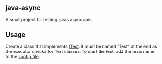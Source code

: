 ## java-async
A small project for testing javas async apis.

## Usage
Create a class that implements [ITest](src/main/java/de/manu/javasync/ITest.java). It must be named "Test" at the end as the executor checks for Test classes.
To start the test, add the tests name to the [config file](src/main/resources/config.json).
